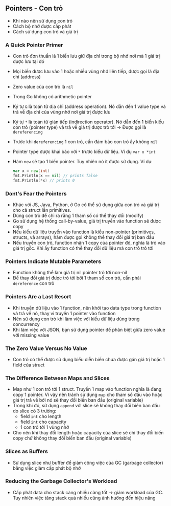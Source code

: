 ## Pointers - Con trỏ

- Khi nào nên sử dụng con trỏ
- Cách bộ nhớ được cấp phát
- Cách sử dụng con trỏ và giá trị

### A Quick Pointer Primer

- Con trỏ đơn thuần là 1 biến lưu giữ địa chỉ trong bộ nhớ nơi mà 1 giá trị được lưu tại đó
- Mọi biến được lưu vào 1 hoặc nhiều vùng nhớ liên tiếp, được gọi là địa chỉ (address)
- Zero value của con trỏ là `nil`
- Trong Go không có arithmetic pointer
- Ký tự `&` là toán tử địa chỉ (address operation). Nó dẫn đến 1 value type và trả về địa chỉ của vùng nhớ nơi giá trị được lưu
- Ký tự `*` là toán tử gián tiếp (indirection operator). Nó dẫn đến 1 biến kiểu con trỏ (pointer type) và trả về giá trị được trỏ tới -> Được gọi là `dereferencing`
- Trước khi `dereferencing` 1 con trỏ, cần đảm bảo con trỏ ấy không `nil`
- Pointer type được khai báo với `*` trước kiểu dữ liệu. Ví dụ `var x *int`
- Hàm `new` sẽ tạo 1 biến pointer. Tuy nhiên nó ít được sử dụng. Ví dụ:

  ```go
  var x = new(int)
  fmt.Println(x == nil) // prints false
  fmt.Println(*x) // prints 0
  ```

### Dont's Fear the Pointers

- Khác với JS, Java, Python, ở Go có thể sử dụng giữa con trỏ và giá trị cho cả struct lẫn primitives.
- Dùng con trỏ để chỉ ra rằng 1 tham số có thể thay đổi (modify)
- Go sử dụng hệ thống call-by-value, giá trị truyền vào function sẽ được copy
- Nếu kiểu dữ liệu truyền vào function là kiểu non-pointer (primitives, structs, và arrays), hàm được gọi không thể thay đổi giá trị ban đầu
- Nếu truyền con trỏ, function nhận 1 copy của pointer đó, nghĩa là trỏ vào giá trị gốc. Khi ấy function có thể thay đổi dữ liệu mà con trỏ trỏ tới

### Pointers Indicate Mutable Parameters

- Function không thể làm giá trị nil pointer trỏ tới non-nil
- Để thay đổi giá trị được trỏ tới bởi 1 tham số con trỏ, cần phải `dereference` con trỏ

### Pointers Are a Last Resort

- Khi truyền dữ liệu vào 1 function, nên khởi tạo data type trong function và trả về nó, thay vì truyền 1 pointer vào function
- Nên sử dụng con trỏ khi làm việc với kiểu dữ liệu dùng trong concurrency
- Khi làm việc với JSON, bạn sử dụng pointer để phân biệt giữa zero value với missing value

### The Zero Value Versus No Value

- Con trỏ có thể được sử dụng biểu diễn biến chưa được gán giá trị hoặc 1 field của struct

### The Difference Between Maps and Slices

- Map như 1 con trỏ tới 1 struct. Truyền 1 map vào function nghĩa là đang copy 1 pointer. Vì vậy nên tránh sử dụng `map` cho tham số đầu vào hoặc giá trị trả về bởi nó sẽ thay đổi biến ban đầu (original variable)
- Trong khi đó, sử dụng `append` với slice sẽ không thay đổi biến ban đầu do slice có 3 trường:
  - field `int` cho length
  - field `int` cho capacity
  - 1 con trỏ tới 1 vùng nhớ
- Cho nên khi thay đổi length hoặc capacity của slice sẽ chỉ thay đổi biến copy chứ không thay đổi biến ban đầu (original variable)

### Slices as Buffers

- Sử dụng slice như buffer để giảm công việc của GC (garbage collector) bằng việc giảm cấp phát bộ nhớ

### Reducing the Garbage Collector's Workload

- Cấp phát data cho stack càng nhiều càng tốt -> giảm workload của GC. Tuy nhiên việc tăng stack quá nhiều cũng ảnh hưởng đến hiệu năng
